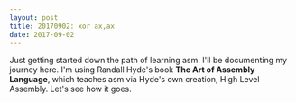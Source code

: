 ```yaml
---
layout: post
title: 20170902: xor ax,ax
date: 2017-09-02
---
```


Just getting started down the path of learning asm. I'll be documenting my journey here. I'm using Randall Hyde's book __The Art of Assembly Language__, which teaches asm via Hyde's own creation, High Level Assembly. Let's see how it goes.
